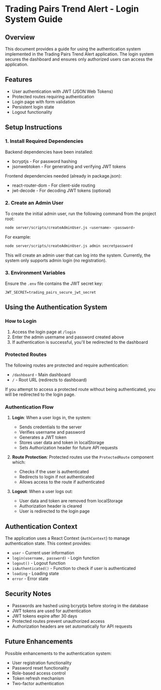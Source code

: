 # Trading Pairs Trend Alert - Login System Guide

## Overview

This document provides a guide for using the authentication system implemented in the Trading Pairs Trend Alert application. The login system secures the dashboard and ensures only authorized users can access the application.

## Features

- User authentication with JWT (JSON Web Tokens)
- Protected routes requiring authentication
- Login page with form validation
- Persistent login state
- Logout functionality

## Setup Instructions

### 1. Install Required Dependencies

Backend dependencies have been installed:
- bcryptjs - For password hashing
- jsonwebtoken - For generating and verifying JWT tokens

Frontend dependencies needed (already in package.json):
- react-router-dom - For client-side routing
- jwt-decode - For decoding JWT tokens (optional)

### 2. Create an Admin User

To create the initial admin user, run the following command from the project root:

```bash
node server/scripts/createAdminUser.js <username> <password>
```

For example:
```bash
node server/scripts/createAdminUser.js admin secretpassword
```

This will create an admin user that can log into the system. Currently, the system only supports admin login (no registration).

### 3. Environment Variables

Ensure the `.env` file contains the JWT secret key:

```
JWT_SECRET=trading_pairs_secure_jwt_secret
```

## Using the Authentication System

### How to Login

1. Access the login page at `/login`
2. Enter the admin username and password created above
3. If authentication is successful, you'll be redirected to the dashboard

### Protected Routes

The following routes are protected and require authentication:
- `/dashboard` - Main dashboard
- `/` - Root URL (redirects to dashboard)

If you attempt to access a protected route without being authenticated, you will be redirected to the login page.

### Authentication Flow

1. **Login**: When a user logs in, the system:
   - Sends credentials to the server
   - Verifies username and password
   - Generates a JWT token
   - Stores user data and token in localStorage
   - Sets Authorization header for future API requests

2. **Route Protection**: Protected routes use the `ProtectedRoute` component which:
   - Checks if the user is authenticated
   - Redirects to login if not authenticated
   - Allows access to the route if authenticated

3. **Logout**: When a user logs out:
   - User data and token are removed from localStorage
   - Authorization header is cleared
   - User is redirected to the login page

## Authentication Context

The application uses a React Context (`AuthContext`) to manage authentication state. This context provides:

- `user` - Current user information
- `login(username, password)` - Login function
- `logout()` - Logout function
- `isAuthenticated()` - Function to check if user is authenticated
- `loading` - Loading state
- `error` - Error state

## Security Notes

- Passwords are hashed using bcryptjs before storing in the database
- JWT tokens are used for authentication
- JWT tokens expire after 30 days
- Protected routes prevent unauthorized access
- Authorization headers are set automatically for API requests

## Future Enhancements

Possible enhancements to the authentication system:
- User registration functionality
- Password reset functionality
- Role-based access control
- Token refresh mechanism
- Two-factor authentication
